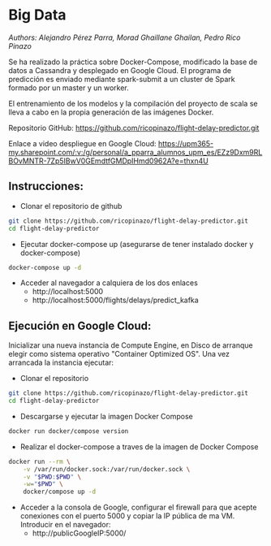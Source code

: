 # Big Data

*Authors: Alejandro Pérez Parra, Morad Ghaillane Ghailan, Pedro Rico Pinazo*

Se ha realizado la práctica sobre Docker-Compose, modificado la base de datos a Cassandra y desplegado en Google Cloud. El programa de predicción es enviado mediante spark-submit a un cluster de Spark formado por un master y un worker.

El entrenamiento de los modelos y la compilación del proyecto de scala se lleva a cabo en la propia generación de las imágenes Docker.

Repositorio GitHub:
https://github.com/ricopinazo/flight-delay-predictor.git

Enlace a video despliegue en Google Cloud:
https://upm365-my.sharepoint.com/:v:/g/personal/a_pparra_alumnos_upm_es/EZz9Dxm9RLBOvMNTR-7Zp5IBwV0GEmdtfGMDpIHmd0962A?e=thxn4U

## Instrucciones:

- Clonar el repositorio de github
```bash
git clone https://github.com/ricopinazo/flight-delay-predictor.git
cd flight-delay-predictor
```

- Ejecutar docker-compose up (asegurarse de tener instalado docker y docker-compose)
```bash
docker-compose up -d
```

- Acceder al navegador a calquiera de los dos enlaces
    - http://localhost:5000
    - http://localhost:5000/flights/delays/predict_kafka

## Ejecución en Google Cloud:

Inicializar una nueva instancia de Compute Engine, en Disco de arranque elegir como sistema operativo "Container Optimized OS".
Una vez arrancada la instancia ejecutar:

- Clonar el repositorio
```bash
git clone https://github.com/ricopinazo/flight-delay-predictor.git
cd flight-delay-predictor
```

- Descargarse y ejecutar la imagen Docker Compose
```bash
docker run docker/compose version
```

- Realizar el docker-compose a traves de la imagen de Docker Compose
```bash
docker run --rm \
    -v /var/run/docker.sock:/var/run/docker.sock \
    -v "$PWD:$PWD" \
    -w="$PWD" \
    docker/compose up -d
```

- Acceder a la consola de Google, configurar el firewall para que acepte conexiones con el puerto 5000 y copiar la IP pública de ma VM. Introducir en el navegador:
    - http://publicGoogleIP:5000/



